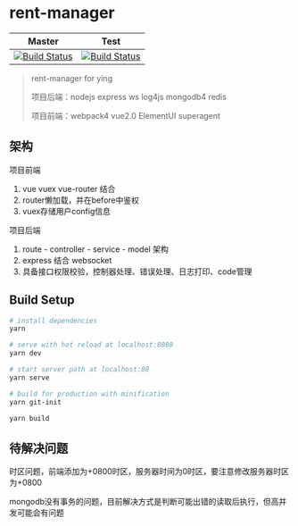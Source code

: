# rent-manager

| Master|Test |
|:-----:|:-----:|
| [![Build Status](https://travis-ci.org/rhinel/rent-manager.svg?branch=master)](https://travis-ci.org/rhinel/rent-manager)|[![Build Status](https://travis-ci.org/rhinel/rent-manager.svg?branch=test)](https://travis-ci.org/rhinel/rent-manager) |

> rent-manager for ying
>
> 项目后端：nodejs express ws log4js mongodb4 redis
>
> 项目前端：webpack4 vue2.0 ElementUI superagent

## 架构

项目前端

1. vue vuex vue-router 结合
2. router懒加载，并在before中鉴权
3. vuex存储用户config信息

项目后端

1. route - controller - service - model 架构
2. express 结合 websocket
3. 具备接口权限校验，控制器处理、错误处理、日志打印、code管理

## Build Setup

``` bash
# install dependencies
yarn

# serve with hot reload at localhost:8080
yarn dev

# start server path at localhost:80
yarn serve

# build for production with minification
yarn git-init

yarn build

```

## 待解决问题

时区问题，前端添加为+0800时区，服务器时间为0时区，要注意修改服务器时区为+0800

mongodb没有事务的问题，目前解决方式是判断可能出错的读取后执行，但高并发可能会有问题

